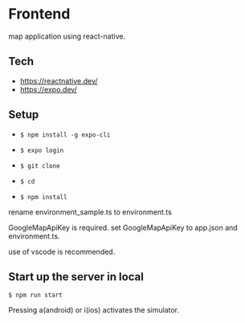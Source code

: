# Frontend

map application using react-native.

## Tech

- https://reactnative.dev/
- https://expo.dev/

## Setup

- `$ npm install -g expo-cli`

- `$ expo login`

- `$ git clone`

- `$ cd `

- `$ npm install`

rename environment_sample.ts to environment.ts

GoogleMapApiKey is required.
set GoogleMapApiKey to app.json and environment.ts.

use of vscode is recommended.

## Start up the server in local

`$ npm run start`

Pressing a(android) or i(ios) activates the simulator.